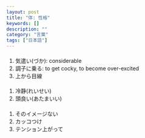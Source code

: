 ```yaml
---
layout: post
title: "体: 性格"
keywords: []
description: ""
category: "言葉"
tags: ["日本語"]
---
```


####
1. 気遣い(づか): considerable
2. 調子に乗る: to get cocky, to become over-excited
3. 上から目線


####
1. 冷静(れいせい)
2. 頭良い(あたまいい)

####
1. そのイメージない
2. カッコつけ
3. テンション上がって
